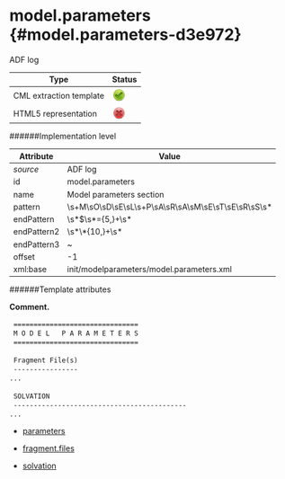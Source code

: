 # model.parameters {#model.parameters-d3e972}

ADF log


| Type                                                                                                                                                | Status                                                                                                                                              |
|----|----|
| CML extraction template                                                                                                                             | ![](/imgs/Total.png)                                                                                                                                |
| HTML5 representation                                                                                                                                | ![](/imgs/None.png)                                                                                                                                 |

######Implementation level

| Attribute                                                                                                                                           | Value                                                                                                                                               |
|----|----|
| *source*                                                                                                                                            | ADF log                                                                                                                                             |
| id                                                                                                                                                  | model.parameters                                                                                                                                    |
| name                                                                                                                                                | Model parameters section                                                                                                                            |
| pattern                                                                                                                                             | \\s+M\\sO\\sD\\sE\\sL\\s+P\\sA\\sR\\sA\\sM\\sE\\sT\\sE\\sR\\sS\\s\*                                                                                 |
| endPattern                                                                                                                                          | \\s\*\$\\s\*={5,}+\\s\*                                                                                                                             |
| endPattern2                                                                                                                                         | \\s\*\\\*{10,}+\\s\*                                                                                                                                |
| endPattern3                                                                                                                                         | \~                                                                                                                                                  |
| offset                                                                                                                                              | -1                                                                                                                                                  |
| xml:base                                                                                                                                            | init/modelparameters/model.parameters.xml                                                                                                           |

######Template attributes

**Comment.**

     ===============================
     M O D E L   P A R A M E T E R S
     ===============================

     Fragment File(s)
     ----------------
    ...

     SOLVATION
     -------------------------------------------
    ...
        
        

-   [parameters](/out/md/cml/adf_log/parameters-d3e979.md)

<!-- -->

-   [fragment.files](/out/md/cml/adf_log/fragment.files-d3e1112.md)

<!-- -->

-   [solvation](/out/md/cml/adf_log/solvation-d3e1402.md)
